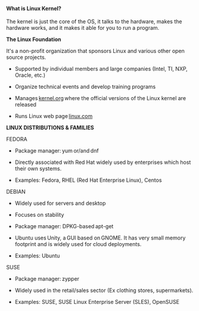 #### What is Linux Kernel? 

The kernel is just the core of the OS, it talks to the hardware, makes the hardware works, and it makes it able for you to run a program.

**The Linux Foundation** 

It's a non-profit organization that sponsors Linux and various other open source projects. 

-   Supported by individual members and large companies (Intel, TI, NXP, Oracle, etc.) 

-   Organize technical events and develop training programs 

-   Manages [kernel.org](https://www.kernel.org/) where the official versions of the Linux kernel are released 

-   Runs Linux web page [linux.com](https://www.linux.com/) 

**LINUX DISTRIBUTIONS & FAMILIES** 

FEDORA 

-   Package manager: yum or/and dnf 

-   Directly associated with Red Hat widely used by enterprises which host their own systems. 

-   Examples: Fedora, RHEL (Red Hat Enterprise Linux), Centos 

DEBIAN 

-   Widely used for servers and desktop 

-   Focuses on stability 

-   Package manager: DPKG-based apt-get 

-   Ubuntu uses Unity, a GUI based on GNOME. It has very small memory footprint and is widely used for cloud deployments. 

-   Examples: Ubuntu 

SUSE 

-   Package manager: zypper 

-   Widely used in the retail/sales sector (Ex clothing stores, supermarkets). 

-   Examples: SUSE, SUSE Linux Enterprise Server (SLES), OpenSUSE 

